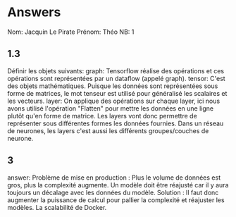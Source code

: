 # Answers

Nom: Jacquin Le Pirate
Prénom: Théo
NB: 1

## 1.3 
Définir les objets suivants:
graph: Tensorflow réalise des opérations et ces opérations sont représentées par un dataflow (appelé graph).
tensor: C'est des objets mathématiques. Puisque les données sont représentées sous forme de matrices, le mot tenseur est utilisé pour généralisé les scalaires et les vecteurs.
layer: On applique des opérations sur chaque layer, ici nous avons utilisé l'opération "Flatten" pour mettre les données en une ligne plutôt qu'en forme de matrice. Les layers vont donc permettre de représenter sous différentes formes les données fournies. Dans un réseau de neurones, les layers c'est aussi les différents groupes/couches de neurone.

## 3
answer: Problème de mise en production : Plus le volume de données est gros, plus la complexité augmente. Un modèle doit être réajusté car il y aura toujours un décalage avec les données du modèle. Solution : Il faut donc augmenter la puissance de calcul pour pallier la complexité et réajuster les modèles. La scalabilité de Docker.

